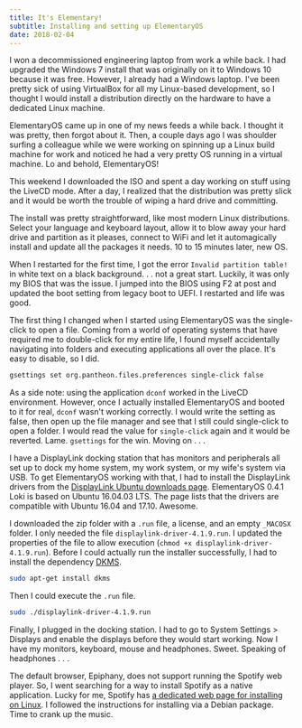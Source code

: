 ```yaml
---
title: It's Elementary!
subtitle: Installing and setting up ElementaryOS
date: 2018-02-04
---
```


I won a decommissioned engineering laptop from work a while back. I had upgraded the Windows 7 install that was originally on it to Windows 10 because it was free. However, I already had a Windows laptop. I've been pretty sick of using VirtualBox for all my Linux-based development, so I thought I would install a distribution directly on the hardware to have a dedicated Linux machine.

ElementaryOS came up in one of my news feeds a while back. I thought it was pretty, then forgot about it. Then, a couple days ago I was shoulder surfing a colleague while we were working on spinning up a Linux build machine for work and noticed he had a very pretty OS running in a virtual machine. Lo and behold, ElementaryOS!

This weekend I downloaded the ISO and spent a day working on stuff using the LiveCD mode. After a day, I realized that the distribution was pretty slick and it would be worth the trouble of wiping a hard drive and committing.

The install was pretty straightforward, like most modern Linux distributions. Select your language and keyboard layout, allow it to blow away your hard drive and partition as it pleases, connect to WiFi and let it automagically install and update all the packages it needs. 10 to 15 minutes later, new OS.

When I restarted for the first time, I got the error `Invalid partition table!` in white text on a black background. . . not a great start. Luckily, it was only my BIOS that was the issue. I jumped into the BIOS using F2 at post and updated the boot setting from legacy boot to UEFI. I restarted and life was good.

The first thing I changed when I started using ElementaryOS was the single-click to open a file. Coming from a world of operating systems that have required me to double-click for my entire life, I found myself accidentally navigating into folders and executing applications all over the place. It's easy to disable, so I did.

```bash
gsettings set org.pantheon.files.preferences single-click false
```

As a side note: using the application `dconf` worked in the LiveCD environment. However, once I actually installed ElementaryOS and booted to it for real, `dconf` wasn't working correctly. I would write the setting as false, then open up the file manager and see that I still could single-click to open a folder. I would read the value for `single-click` again and it would be reverted. Lame. `gsettings` for the win. Moving on . . .

I have a DisplayLink docking station that has monitors and peripherals all set up to dock my home system, my work system, or my wife's system via USB. To get ElementaryOS working with that, I had to install the DisplayLink drivers from the [DisplayLink Ubuntu downloads page](http://www.displaylink.com/downloads/ubuntu). ElementaryOS 0.4.1 Loki is based on Ubuntu 16.04.03 LTS. The page lists that the drivers are compatible with Ubuntu 16.04 and 17.10. Awesome.

I downloaded the zip folder with a `.run` file, a license, and an empty `_MACOSX` folder. I only needed the file `displaylink-driver-4.1.9.run`. I updated the properties of the file to allow execution (`chmod +x displaylink-driver-4.1.9.run`). Before I could actually run the installer successfully, I had to install the dependency [DKMS](https://en.wikipedia.org/wiki/Dynamic_Kernel_Module_Support).

```bash
sudo apt-get install dkms
```

Then I could execute the `.run` file.

```bash
sudo ./displaylink-driver-4.1.9.run
```

Finally, I plugged in the docking station. I had to go to System Settings > Displays and enable the displays before they would start working. Now I have my monitors, keyboard, mouse and headphones. Sweet. Speaking of headphones . . .

The default browser, Epiphany, does not support running the Spotify web player. So, I went searching for a way to install Spotify as a native application. Lucky for me, Spotify has [a dedicated web page for installing on Linux](https://www.spotify.com/us/download/linux/). I followed the instructions for installing via a Debian package. Time to crank up the music.
